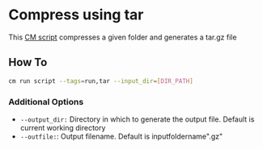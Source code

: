 # Compress using tar
This [CM script](https://github.com/mlcommons/ck/blob/master/cm/docs/specs/script.md) compresses a given folder and generates a tar.gz file

## How To
```bash
cm run script --tags=run,tar --input_dir=[DIR_PATH]
```


### Additional Options
* `--output_dir:` Directory in which to generate the output file. Default is current working directory
* `--outfile:`: Output filename. Default is inputfoldername".gz"
